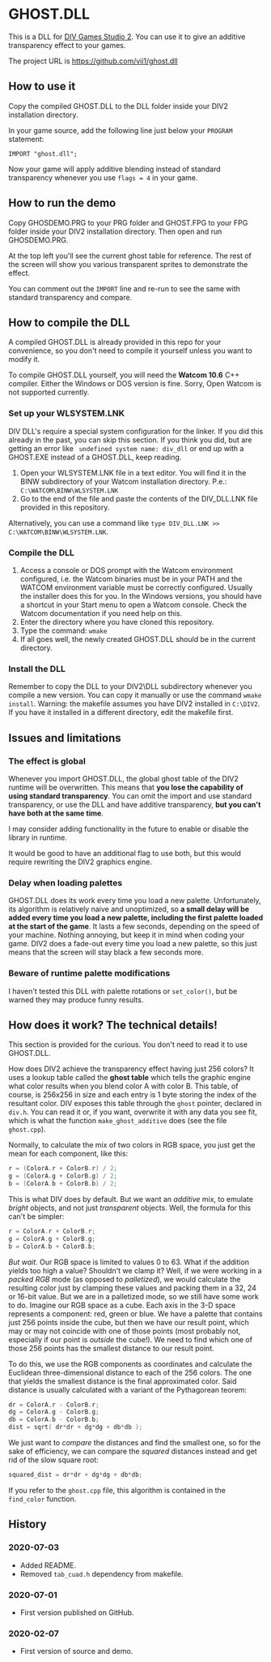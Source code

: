 # GHOST.DLL

This is a DLL for [DIV Games Studio 2](https://github.com/vii1/div). You can use it to 
give an additive transparency effect to your games.

The project URL is https://github.com/vii1/ghost.dll

## How to use it

Copy the compiled GHOST.DLL to the DLL folder inside your DIV2 installation directory.

In your game source, add the following line just below your `PROGRAM` statement:
```div
IMPORT "ghost.dll";
```

Now your game will apply additive blending instead of standard transparency whenever you use `flags = 4` in your game.

## How to run the demo

Copy GHOSDEMO.PRG to your PRG folder and GHOST.FPG to your FPG folder inside your DIV2 installation directory. Then open and run GHOSDEMO.PRG.

At the top left you'll see the current ghost table for reference. The rest of the screen will show you various transparent sprites to demonstrate the effect.

You can comment out the `IMPORT` line and re-run to see the same with standard transparency and compare.

## How to compile the DLL

A compiled GHOST.DLL is already provided in this repo for your convenience, so you don't need to compile it yourself unless you want to modify it.

To compile GHOST.DLL yourself, you will need the **Watcom 10.6** C++ compiler. Either the Windows or DOS version is fine. Sorry, Open Watcom is not supported currently.

### Set up your WLSYSTEM.LNK

DIV DLL's require a special system configuration for the linker. If you did this already in the past, you can skip this section. If you think you did, but are getting an error like ` undefined system name: div_dll` or end up with a GHOST.EXE instead of a GHOST.DLL, keep reading.

1. Open your WLSYSTEM.LNK file in a text editor. You will find it in the BINW subdirectory of your Watcom installation directory. P.e.: `C:\WATCOM\BINW\WLSYSTEM.LNK`
2. Go to the end of the file and paste the contents of the DIV_DLL.LNK file provided in this repository.

Alternatively, you can use a command like `type DIV_DLL.LNK >> C:\WATCOM\BINW\WLSYSTEM.LNK`.

### Compile the DLL
1. Access a console or DOS prompt with the Watcom environment configured, i.e. the Watcom binaries must be in your PATH and the WATCOM environment variable must be correctly configured. Usually the installer does this for you. In the Windows versions, you should have a shortcut in your Start menu to open a Watcom console. Check the Watcom documentation if you need help on this.
2. Enter the directory where you have cloned this repository.
3. Type the command: `wmake`
4. If all goes well, the newly created GHOST.DLL should be in the current directory.

### Install the DLL

Remember to copy the DLL to your DIV2\DLL subdirectory whenever you compile a new version. You can copy it manually or use the command `wmake install`. Warning: the makefile assumes you have DIV2 installed in `C:\DIV2`. If you have it installed in a different directory, edit the makefile first.

## Issues and limitations

### The effect is global
Whenever you import GHOST.DLL, the global ghost table of the DIV2 runtime will be overwritten. This means that **you lose the capability of using standard transparency**. You can omit the import and use standard transparency, or use the DLL and have additive transparency, **but you can't have both at the same time**.

I may consider adding functionality in the future to enable or disable the library in runtime.

It would be good to have an additional flag to use both, but this would require rewriting the DIV2 graphics engine.

### Delay when loading palettes
GHOST.DLL does its work every time you load a new palette. Unfortunately, its algorithm is relatively naive and unoptimized, so **a small delay will be added every time you load a new palette, including the first palette loaded at the start of the game**. It lasts a few seconds, depending on the speed of your machine. Nothing annoying, but keep it in mind when coding your game. DIV2 does a fade-out every time you load a new palette, so this just means that the screen will stay black a few seconds more.

### Beware of runtime palette modifications
I haven't tested this DLL with palette rotations or `set_color()`, but be warned they may produce funny results.

## How does it work? The technical details!

This section is provided for the curious. You don't need to read it to use GHOST.DLL.

How does DIV2 achieve the transparency effect having just 256 colors? It uses a lookup table called the **ghost table** which tells the graphic engine what color results when you blend color A with color B. This table, of course, is 256x256 in size and each entry is 1 byte storing the index of the resultant color. DIV exposes this table through the `ghost` pointer, declared in `div.h`. You can read it or, if you want, overwrite it with any data you see fit, which is what the function `make_ghost_additive` does (see the file `ghost.cpp`).

Normally, to calculate the mix of two colors in RGB space, you just get the mean for each component, like this:
```c
r = (ColorA.r + ColorB.r) / 2;
g = (ColorA.g + ColorB.g) / 2;
b = (ColorA.b + ColorB.b) / 2;
```

This is what DIV does by default. But we want an *additive* mix, to emulate *bright* objects, and not just *transparent* objects. Well, the formula for this can't be simpler:
```c
r = ColorA.r + ColorB.r;
g = ColorA.g + ColorB.g;
b = ColorA.b + ColorB.b;
```

*But wait*. Our RGB space is limited to values 0 to 63. What if the addition yields too high a value? Shouldn't we clamp it? Well, if we were working in a *packed RGB* mode (as opposed to *palletized*), we would calculate the resulting color just by clamping these values and packing them in a 32, 24 or 16-bit value. But we are in a palletized mode, so we still have some work to do. Imagine our RGB space as a cube. Each axis in the 3-D space represents a component: red, green or blue. We have a palette that contains just 256 points inside the cube, but then we have our result point, which may or may not coincide with one of those points (most probably not, especially if our point is *outside* the cube!). We need to find which one of those 256 points has the smallest distance to our result point.

To do this, we use the RGB components as coordinates and calculate the Euclidean three-dimensional distance to each of the 256 colors. The one that yields the smallest distance is the final approximated color. Said distance is usually calculated with a variant of the Pythagorean teorem:
```c
dr = ColorA.r - ColorB.r;
dg = ColorA.g - ColorB.g;
db = ColorA.b - ColorB.b;
dist = sqrt( dr*dr + dg*dg + db*db );
```

We just want to *compare* the distances and find the smallest one, so for the sake of efficiency, we can compare the *squared* distances instead and get rid of the slow square root:
```c
squared_dist = dr*dr + dg*dg + db*db;
```

If you refer to the `ghost.cpp` file, this algorithm is contained in the `find_color` function.

## History

### 2020-07-03
* Added README.
* Removed `tab_cuad.h` dependency from makefile.

### 2020-07-01
* First version published on GitHub.

### 2020-02-07
* First version of source and demo.